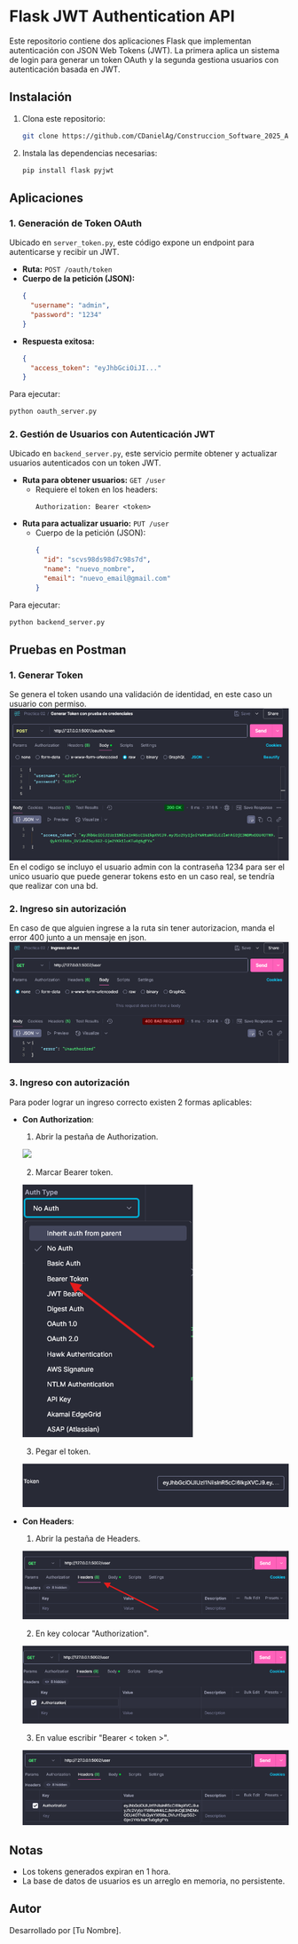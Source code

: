 # Flask JWT Authentication API

Este repositorio contiene dos aplicaciones Flask que implementan autenticación con JSON Web Tokens (JWT). La primera aplica un sistema de login para generar un token OAuth y la segunda gestiona usuarios con autenticación basada en JWT.

## Instalación

1. Clona este repositorio:
   ```sh
   git clone https://github.com/CDanielAg/Construccion_Software_2025_A/tree/main/Practica%2002
   ```
2. Instala las dependencias necesarias:
   ```sh
   pip install flask pyjwt
   ```

## Aplicaciones

### 1. Generación de Token OAuth

Ubicado en `server_token.py`, este código expone un endpoint para autenticarse y recibir un JWT.

- **Ruta:** `POST /oauth/token`
- **Cuerpo de la petición (JSON):**
  ```json
  {
    "username": "admin",
    "password": "1234"
  }
  ```
- **Respuesta exitosa:**
  ```json
  {
    "access_token": "eyJhbGciOiJI..."
  }
  ```

Para ejecutar:
```sh
python oauth_server.py
```

### 2. Gestión de Usuarios con Autenticación JWT

Ubicado en `backend_server.py`, este servicio permite obtener y actualizar usuarios autenticados con un token JWT.

- **Ruta para obtener usuarios:** `GET /user`
  - Requiere el token en los headers:
    ```
    Authorization: Bearer <token>
    ```
- **Ruta para actualizar usuario:** `PUT /user`
  - Cuerpo de la petición (JSON):
    ```json
    {
      "id": "scvs98ds98d7c98s7d",
      "name": "nuevo_nombre",
      "email": "nuevo_email@gmail.com"
    }
    ```

Para ejecutar:
```sh
python backend_server.py
```

## Pruebas en Postman
### 1. Generar Token 
Se genera el token usando una validación de identidad, en este caso un usuario con permiso. 
![](res/Generar_Token.png)
En el codigo se incluyo el usuario admin con la contraseña 1234 para ser el unico usuario que puede generar tokens esto en un caso real, se tendría que realizar con una bd.

### 2. Ingreso sin autorización
En caso de que alguien ingrese a la ruta sin tener autorizacion, manda el error 400 junto a un mensaje en json.
![](res/Sin_Aut.png)

### 3. Ingreso con autorización
Para poder lograr un ingreso correcto existen 2 formas aplicables:
- **Con  Authorization**:
    1. Abrir la pestaña de Authorization.

    ![](res/Aut_Pestaña.png)

    2. Marcar Bearer token.

    ![](res/Aut_Tipo.png)

    3. Pegar el token.

    ![](res/Token.png)
- **Con Headers**:
    1. Abrir la pestaña de Headers.

    ![](res/Aut_Headers.png)

    2. En key colocar "Authorization".
    
    ![](res/Aut_Header_1.png)

    3. En value escribir "Bearer < token >".

    ![](res/Aut_Header_2.png)

## Notas
- Los tokens generados expiran en 1 hora.
- La base de datos de usuarios es un arreglo en memoria, no persistente.

## Autor
Desarrollado por [Tu Nombre].

